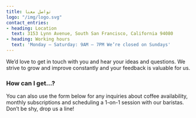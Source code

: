 ```yaml
---
title: تواصل معنا
logo: "/img/logo.svg"
contact_entries:
- heading: Location
  text: 3153 Lynn Avenue, South San Francisco, California 94080
- heading: Working hours
  text: 'Monday – Saturday: 9AM – 7PM We’re closed on Sundays'
---
```


We’d love to get in touch with you and hear your ideas and questions. We strive to grow and improve constantly and your feedback is valuable for us.

### How can I get…?

You can also use the form below for any inquiries about coffee availability, monthly subscriptions and scheduling a 1-on-1 session with our baristas. Don’t be shy, drop us a line\!
